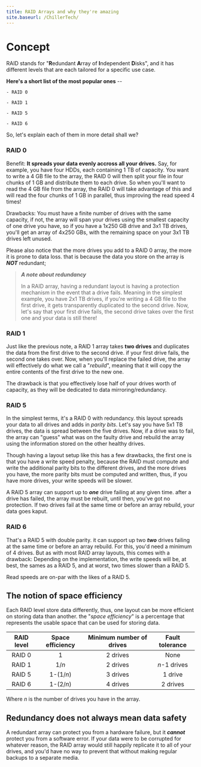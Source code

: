 ```yaml
---
title: RAID Arrays and why they're amazing
site.baseurl: /ChillerTech/
---
```


# Concept

RAID stands for "**R**edundant **A**rray of **I**ndependent **D**isks", and it has different levels that are each tailored for a specific use case.

**Here's a short list of the most popular ones** --

    - RAID 0
  
    - RAID 1
  
    - RAID 5
  
    - RAID 6

So, let's explain each of them in more detail shall we?

### RAID 0

Benefit: **It spreads your data evenly accross all your drives.** Say, for example, you have four HDDs, each containing 1 TB of capacity. You want to write a 4 GB file to the array, the RAID 0 will then split your file in four chunks of 1 GB and distribute them to each drive. So when you'll want to read the 4 GB file from the array, the RAID 0 will take advantage of this and will read the four chunks of 1 GB in parallel, thus improving the read speed 4 times!

Drawbacks: You must have a finite number of drives with the same capacity, if not, the array will span your drives using the smallest capacity of one drive you have, so if you have a 1x250 GB drive and 3x1 TB drives, you'll get an array of 4x250 GBs, with the remaining space on your 3x1 TB drives left unused.

Please also notice that the more drives you add to a RAID 0 array, the more it is prone to data loss. that is because the data you store on the array is ***NOT*** redundant;

> ***A note about redundancy***
>
> In a RAID array, having a redundant layout is having a protection mechanism in the event that a drive fails. Meaning in the simplest example, you have 2x1 TB drives, if you're writing a 4 GB file to the first drive, it gets transparently duplicated to the second drive. Now, let's say that your first drive fails, the second drive takes over the first one and your data is still there!

### RAID 1

Just like the previous note, a RAID 1 array takes **two drives** and duplicates the data from the first drive to the second drive. if your first drive fails, the second one takes over. Now, when you'll replace the failed drive, the array will effectively do what we call a "*rebuild*", meaning that it will copy the entire contents of the first drive to the new one.

The drawback is that you effectively lose half of your drives worth of capacity, as they will be dedicated to data mirroring/redundancy.

### RAID 5

In the simplest terms, it's a RAID 0 with redundancy. this layout spreads your data to all drives and adds in *parity bits*. Let's say you have 5x1 TB drives, the data is spread between the five drives. Now, if a drive was to fail, the array can "guess" what was on the faulty drive and rebuild the array using the information stored on the other healthy drives.

Though having a layout setup like this has a few drawbacks, the first one is that you have a write speed penalty, because the RAID must compute and write the additional parity bits to the different drives, and the more drives you have, the more parity bits must be computed and written, thus, if you have more drives, your write speeds will be slower.

A RAID 5 array can support up to ***one*** drive failing at any given time. after a drive has failed, the array must be rebuilt, until then, you've got no protection. If two drives fail at the same time or before an array rebuild, your data goes kaput.

### RAID 6

That's a RAID 5 with double parity. it can support up two ***two*** drives failing at the same time or before an array rebuild. For this, you'd need a minimum of 4 drives. But as with most RAID array layouts, this comes with a drawback: Depending on the implementation, the write speeds will be, at best, the sames as a RAID 5, and at worst, two times slower than a RAID 5.

Read speeds are on-par with the likes of a RAID 5.

## The notion of space efficiency

Each RAID level store data differently, thus, one layout can be more efficient on storing data than another. the "*space efficiency*" is a percentage that represents the usable space that can be used for storing data.

| RAID level | Space efficiency | Minimum number of drives | Fault tolerance |
|:----------:|:----------------:|:------------------------:|:---------------:|
|   RAID 0   |         1        |         2 drives         |       None      |
|   RAID 1   |       1/*n*      |         2 drives         |   *n*-1 drives  |
|   RAID 5   |     1-(1/*n*)    |         3 drives         |     1 drive     |
|   RAID 6   |     1-(2/*n*)    |         4 drives         |     2 drives    |

Where *n* is the number of drives you have in the array.

## Redundancy does not always mean data safety

A redundant array can protect you from a hardware failure, but it ***cannot*** protect you from a software error. If your data were to be corrupted for whatever reason, the RAID array would still happily replicate it to all of your drives, and you'd have no way to prevent that without making regular backups to a separate media.
